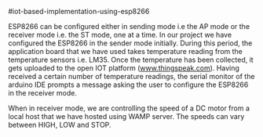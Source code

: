 #iot-based-implementation-using-esp8266

ESP8266 can be configured either in sending mode i.e the AP mode or the receiver mode i.e. the ST mode, one at a time.
In our project we have configured the ESP8266 in the sender mode initially. During this period, the application board that we have used
takes temperature reading from the temperature sensors i.e. LM35. Once the temperature has been collected, it gets uploaded to the open IOT
platform (www.thingspeak.com). 
Having received a certain number of temperature readings, the serial monitor of the arduino IDE prompts a message asking the user to
configure the ESP8266 in the receiver mode.

When in receiver mode, we are controlling the speed of a DC motor from a local host that we have hosted using WAMP server. 
The speeds can vary between HIGH, LOW and STOP.
